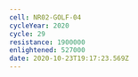```yaml
---
cell: NR02-GOLF-04
cycleYear: 2020
cycle: 29
resistance: 1900000
enlightened: 527000
date: 2020-10-23T19:17:23.569Z
---
```

